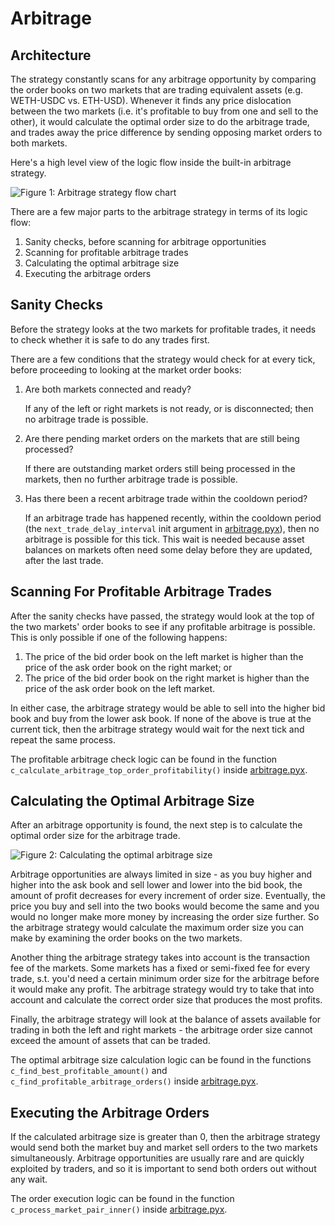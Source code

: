 # Arbitrage

## Architecture

The strategy constantly scans for any arbitrage opportunity by comparing the order books on two markets that are trading equivalent assets (e.g. WETH-USDC vs. ETH-USD). Whenever it finds any price dislocation between the two markets (i.e. it's profitable to buy from one and sell to the other), it would calculate the optimal order size to do the arbitrage trade, and trades away the price difference by sending opposing market orders to both markets.

Here's a high level view of the logic flow inside the built-in arbitrage strategy.

![Figure 1: Arbitrage strategy flow chart](/assets/img/arbitrage-flowchart-1.svg)

There are a few major parts to the arbitrage strategy in terms of its logic flow:

 1. Sanity checks, before scanning for arbitrage opportunities
 2. Scanning for profitable arbitrage trades
 3. Calculating the optimal arbitrage size
 4. Executing the arbitrage orders

## Sanity Checks

Before the strategy looks at the two markets for profitable trades, it needs to check whether it is safe to do any trades first.

There are a few conditions that the strategy would check for at every tick, before proceeding to looking at the market order books:

 1. Are both markets connected and ready?
 
    If any of the left or right markets is not ready, or is disconnected; then no arbitrage trade is possible.
 
 2. Are there pending market orders on the markets that are still being processed?

    If there are outstanding market orders still being processed in the markets, then no further arbitrage trade is possible.
 
 3. Has there been a recent arbitrage trade within the cooldown period?

    If an arbitrage trade has happened recently, within the cooldown period (the `next_trade_delay_interval` init argument in [arbitrage.pyx](https://github.com/CoinAlpha/hummingbot/blob/master/hummingbot/strategy/arbitrage/arbitrage.pyx)), then no arbitrage is possible for this tick. This wait is needed because asset balances on markets often need some delay before they are updated, after the last trade.

## Scanning For Profitable Arbitrage Trades

After the sanity checks have passed, the strategy would look at the top of the two markets' order books to see if any profitable arbitrage is possible. This is only possible if one of the following happens:

 1. The price of the bid order book on the left market is higher than the price of the ask order book on the right market; or
 2. The price of the bid order book on the right market is higher than the price of the ask order book on the left market.

In either case, the arbitrage strategy would be able to sell into the higher bid book and buy from the lower ask book. If none of the above is true at the current tick, then the arbitrage strategy would wait for the next tick and repeat the same process.

The profitable arbitrage check logic can be found in the function `c_calculate_arbitrage_top_order_profitability()` inside [arbitrage.pyx](https://github.com/CoinAlpha/hummingbot/blob/master/hummingbot/strategy/arbitrage/arbitrage.pyx).

## Calculating the Optimal Arbitrage Size

After an arbitrage opportunity is found, the next step is to calculate the optimal order size for the arbitrage trade.

![Figure 2: Calculating the optimal arbitrage size](/assets/img/arbitrage-flowchart-2.svg)

Arbitrage opportunities are always limited in size - as you buy higher and higher into the ask book and sell lower and lower into the bid book, the amount of profit decreases for every increment of order size. Eventually, the price you buy and sell into the two books would become the same and you would no longer make more money by increasing the order size further. So the arbitrage strategy would calculate the maximum order size you can make by examining the order books on the two markets.

Another thing the arbitrage strategy takes into account is the transaction fee of the markets. Some markets has a fixed or semi-fixed fee for every trade, s.t. you'd need a certain minimum order size for the arbitrage before it would make any profit. The arbitrage strategy would try to take that into account and calculate the correct order size that produces the most profits.

Finally, the arbitrage strategy will look at the balance of assets 
available for trading in both the left and right markets - the arbitrage order size cannot exceed the amount of assets that can be traded.

The optimal arbitrage size calculation logic can be found in the functions `c_find_best_profitable_amount()` and `c_find_profitable_arbitrage_orders()` inside [arbitrage.pyx](https://github.com/CoinAlpha/hummingbot/blob/master/hummingbot/strategy/arbitrage/arbitrage.pyx).

## Executing the Arbitrage Orders

If the calculated arbitrage size is greater than 0, then the arbitrage strategy would send both the market buy and market sell orders to the two markets simultaneously. Arbitrage opportunities are usually rare and are quickly exploited by traders, and so it is important to send both orders out without any wait.

The order execution logic can be found in the function `c_process_market_pair_inner()` inside [arbitrage.pyx](https://github.com/CoinAlpha/hummingbot/blob/master/hummingbot/strategy/arbitrage/arbitrage.pyx).
